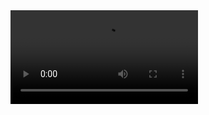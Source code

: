 <video preload="meta" controls="true">
	<source src="../../asset/media/shuang_xing_qing_ge.mp4">
</video>
